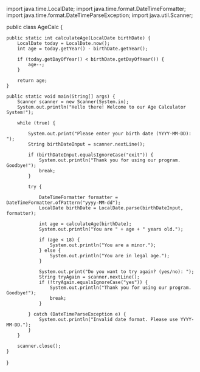 import java.time.LocalDate;
import java.time.format.DateTimeFormatter;
import java.time.format.DateTimeParseException;
import java.util.Scanner;

public class AgeCalc {

    public static int calculateAge(LocalDate birthDate) {
        LocalDate today = LocalDate.now();
        int age = today.getYear() - birthDate.getYear();

        if (today.getDayOfYear() < birthDate.getDayOfYear()) {
            age--;
        }

        return age;
    }

    public static void main(String[] args) {
        Scanner scanner = new Scanner(System.in);
        System.out.println("Hello there! Welcome to our Age Calculator System!");

        while (true) {
            
            System.out.print("Please enter your birth date (YYYY-MM-DD): ");
            String birthDateInput = scanner.nextLine();

            if (birthDateInput.equalsIgnoreCase("exit")) {
                System.out.println("Thank you for using our program. Goodbye!");
                break;
            }

            try {

                DateTimeFormatter formatter = DateTimeFormatter.ofPattern("yyyy-MM-dd");
                LocalDate birthDate = LocalDate.parse(birthDateInput, formatter);

                int age = calculateAge(birthDate);
                System.out.println("You are " + age + " years old.");

                if (age < 18) {
                    System.out.println("You are a minor.");
                } else {
                    System.out.println("You are in legal age.");
                }

                System.out.print("Do you want to try again? (yes/no): ");
                String tryAgain = scanner.nextLine();
                if (!tryAgain.equalsIgnoreCase("yes")) {
                    System.out.println("Thank you for using our program. Goodbye!");
                    break;
                }

            } catch (DateTimeParseException e) {
                System.out.println("Invalid date format. Please use YYYY-MM-DD.");
            }
        }

        scanner.close();
    }
}